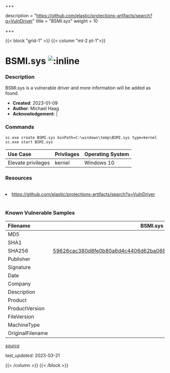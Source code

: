 +++

description = "https://github.com/elastic/protections-artifacts/search?q=VulnDriver"
title = "BSMI.sys"
weight = 10

+++


{{< block "grid-1" >}}
{{< column "mt-2 pt-1">}}


# BSMI.sys ![:inline](/images/twitter_verified.png) 


### Description

BSMI.sys is a vulnerable driver and more information will be added as found.

- **Created**: 2023-01-09
- **Author**: Michael Haag
- **Acknowledgement**:  | [](https://twitter.com/)

### Commands

```
sc.exe create BSMI.sys binPath=C:\windows\temp\BSMI.sys type=kernel
sc.exe start BSMI.sys
```

| Use Case | Privilages | Operating System | 
|:---- | ---- | ---- |
| Elevate privileges | kernel | Windows 10 |

### Resources
<br>
<li><a href=" https://github.com/elastic/protections-artifacts/search?q=VulnDriver"> https://github.com/elastic/protections-artifacts/search?q=VulnDriver</a></li>
<br>

### Known Vulnerable Samples

| Filename | BSMI.sys |
|:---- | ---- | 
| MD5 | <a href="https://www.virustotal.com/gui/file/"></a> |
| SHA1 | <a href="https://www.virustotal.com/gui/file/"></a> |
| SHA256 | <a href="https://www.virustotal.com/gui/file/59626cac380d8fe0b80a6d4c4406d62ba0683a2f0f68d50ad506ca1b1cf25347">59626cac380d8fe0b80a6d4c4406d62ba0683a2f0f68d50ad506ca1b1cf25347</a> |
| Publisher |  |
| Signature |  |
| Date |  |
| Company |  |
| Description |  |
| Product |  |
| ProductVersion |  |
| FileVersion |  |
| MachineType |  |
| OriginalFilename |  |



[*source*](https://github.com/magicsword-io/LOLDrivers/tree/main/yaml/bsmi.sys.yml)

*last_updated:* 2023-03-21








{{< /column >}}
{{< /block >}}
